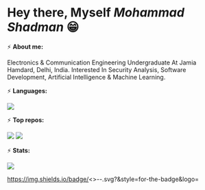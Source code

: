 # Hey there, Myself ***Mohammad Shadman*** 😁 


⚡ **About me:**


  Electronics & Communication Engineering Undergraduate At Jamia Hamdard, Delhi, India. Interested In Security Analysis, Software Development, Artificial Intelligence & Machine Learning.


⚡ **Languages:**


[![](https://github-readme-stats.vercel.app/api/top-langs/?username=leoshad9&layout=compact&theme=midnight-purple)](https://github.com/leoshad9?tab=repositories)


⚡ **Top repos:**


[![](https://github-readme-stats.vercel.app/api/pin/?username=leoshad9&repo=linux-maintenance&theme=midnight-purple)](https://github.com/leoshad9/linux-maintenance)
[![](https://github-readme-stats.vercel.app/api/pin/?username=leoshad9&repo=num-guess-game&theme=midnight-purple)](https://github.com/leoshad9/num-guess-game)


⚡ **Stats:**


[![](https://github-readme-stats.vercel.app/api?username=leoshad9&show_icons=true&theme=midnight-purple)](https://github.com/leoshad9?tab=repositories)


https://img.shields.io/badge/<>-<value>-<background color>.svg?&style=for-the-badge&logo=<icon here>


